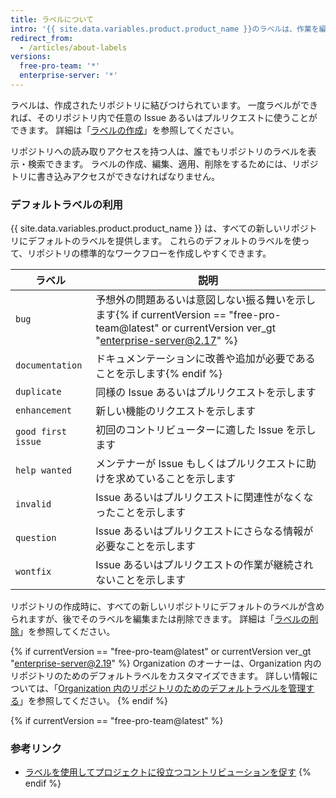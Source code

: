 ```yaml
---
title: ラベルについて
intro: '{{ site.data.variables.product.product_name }}のラベルは、作業を編成して優先順位付けするための役に立ちます。 ラベルは、Issueやプルリクエストに適用して、優先度、分類、あるいはその他の有益な情報を示すことができます。'
redirect_from:
  - /articles/about-labels
versions:
  free-pro-team: '*'
  enterprise-server: '*'
---
```


ラベルは、作成されたリポジトリに結びつけられています。 一度ラベルができれば、そのリポジトリ内で任意の Issue あるいはプルリクエストに使うことができます。 詳細は「[ラベルの作成](/articles/creating-a-label/)」を参照してください。

リポジトリへの読み取りアクセスを持つ人は、誰でもリポジトリのラベルを表示・検索できます。 ラベルの作成、編集、適用、削除をするためには、リポジトリに書き込みアクセスができなければなりません。

### デフォルトラベルの利用

{{ site.data.variables.product.product_name }} は、すべての新しいリポジトリにデフォルトのラベルを提供します。 これらのデフォルトのラベルを使って、リポジトリの標準的なワークフローを作成しやすくできます。

| ラベル                | 説明                                                                                      |
| ------------------ | --------------------------------------------------------------------------------------- |
| `bug`              | 予想外の問題あるいは意図しない振る舞いを示します{% if currentVersion == "free-pro-team@latest" or currentVersion ver_gt "enterprise-server@2.17" %}
| `documentation`    | ドキュメンテーションに改善や追加が必要であることを示します{% endif %}
| `duplicate`        | 同様の Issue あるいはプルリクエストを示します                                                              |
| `enhancement`      | 新しい機能のリクエストを示します                                                                        |
| `good first issue` | 初回のコントリビューターに適した Issue を示します                                                            |
| `help wanted`      | メンテナーが Issue もしくはプルリクエストに助けを求めていることを示します                                                |
| `invalid`          | Issue あるいはプルリクエストに関連性がなくなったことを示します                                                      |
| `question`         | Issue あるいはプルリクエストにさらなる情報が必要なことを示します                                                     |
| `wontfix`          | Issue あるいはプルリクエストの作業が継続されないことを示します                                                      |

リポジトリの作成時に、すべての新しいリポジトリにデフォルトのラベルが含められますが、後でそのラベルを編集または削除できます。 詳細は「[ラベルの削除](/articles/deleting-a-label/)」を参照してください。

{% if currentVersion == "free-pro-team@latest" or currentVersion ver_gt "enterprise-server@2.19" %}
Organization のオーナーは、Organization 内のリポジトリのためのデフォルトラベルをカスタマイズできます。 詳しい情報については、「[Organization 内のリポジトリのためのデフォルトラベルを管理する](/articles/managing-default-labels-for-repositories-in-your-organization)」を参照してください。
{% endif %}

{% if currentVersion == "free-pro-team@latest" %}
### 参考リンク

- [ラベルを使用してプロジェクトに役立つコントリビューションを促す](/github/building-a-strong-community/encouraging-helpful-contributions-to-your-project-with-labels)
{% endif %}
